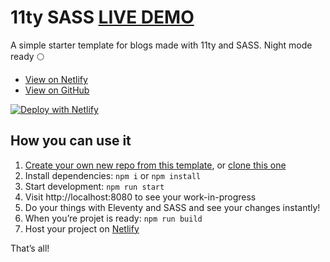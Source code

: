 # 11ty SASS [LIVE DEMO](https://11ty-sass.netlify.app/)

A simple starter template for blogs made with 11ty and SASS. Night mode ready 🌕

* [View on Netlify](https://11ty-sass.netlify.app/)
* [View on GitHub](https://github.com/NikitaZanella/11ty-SASS)

[![Deploy with Netlify](https://www.netlify.com/img/deploy/button.svg)](https://app.netlify.com/start/deploy?repository=https://github.com/NikitaZanella/11ty-SASS)

## How you can use it
1. [Create your own new repo from this template](https://github.com/NikitaZanella/11ty-SASS/generate), or [clone this one](https://docs.github.com/en/free-pro-team@latest/github/creating-cloning-and-archiving-repositories/cloning-a-repository)
2. Install dependencies: `npm i` or `npm install`
3. Start development: `npm run start`
4. Visit http://localhost:8080 to see your work-in-progress
5. Do your things with Eleventy and SASS and see your changes instantly!
6. When you’re projet is ready: `npm run build`
7. Host your project on [Netlify](https://www.netlify.com/)

That’s all!
